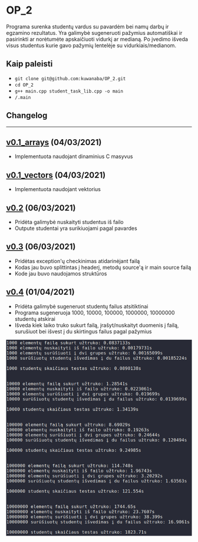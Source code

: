 # OP_2

Programa surenka studentų vardus su pavardėm bei namų darbų ir egzamino rezultatus.
Yra galimybė sugeneruoti pažymius automatiškai ir pasirinkti ar norėtumėte apskaičiuoti vidurkį ar medianą.
Po įvedimo išveda visus studentus kurie gavo pažymių lentelėje su vidurkiais/medianom.


## Kaip paleisti

 - `git clone git@github.com:kuwanaba/OP_2.git`
 - `cd OP_2`
 - `g++ main.cpp student_task_lib.cpp -o main`
 - `/.main`
 
 
## Changelog
 
 ---
 
## [v0.1_arrays](https://github.com/kuwanaba/OP_2/tree/v0.1_arrays) (04/03/2021)
 - Implementuota naudojant dinaminius C masyvus
## [v0.1_vectors](https://github.com/kuwanaba/OP_2/tree/v0.1_vectors) (04/03/2021)
 - Implementuota naudojant vektorius
## [v0.2](https://github.com/kuwanaba/OP_2/tree/v0.2) (06/03/2021)
 - Pridėta galimybė nuskaityti studentus iš failo
 - Outpute studentai yra surikiuojami pagal pavardes
## [v0.3](https://github.com/kuwanaba/OP_2/tree/v0.3) (06/03/2021)
 - Pridėtas exception'ų checkinimas atidarinėjant failą
 - Kodas jau buvo splittintas į headerį, metodų source'ą ir main source failą
 - Kode jau buvo naudojamos struktūros
## [v0.4](https://github.com/kuwanaba/OP_2/tree/v0.4) (01/04/2021)
 - Pridėta galimybė sugeneruot studentų failus atsitiktinai
 - Programa sugeneruoja 1000, 10000, 100000, 1000000, 10000000 studentų atskirai
 - Išveda kiek laiko truko sukurt failą, įrašyt/nuskaityt duomenis į failą, surušiuot bei išvest į du skirtingus failus pagal pažymius

![](demo.png)
